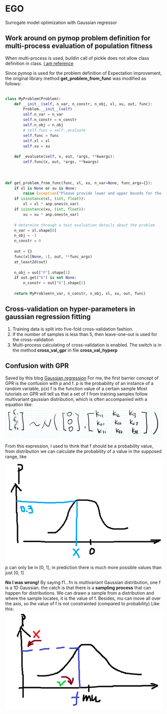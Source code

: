 # EGO
Surrogate model optimization with Gaussian regressor

## Work around on pymop problem definition for multi-process evaluation of population fitness
When multi-process is used, buildin call of pickle does not allow class definition in class. [I am reference](https://stackoverflow.com/questions/36994839/i-can-pickle-local-objects-if-i-use-a-derived-class)

Since pymop is used for the problem definition of Expectation improvement, the original library method **get_problem_from_func** was modified as follows:

```python

class MyProblem(Problem):
    def __init__(self, n_var, n_constr, n_obj, xl, xu, out, func):
        Problem.__init__(self)
        self.n_var = n_var
        self.n_constr = n_constr
        self.n_obj = n_obj
        # self.func = self._evaluate
        self.func = func
        self.xl = xl
        self.xu = xu

    def _evaluate(self, x, out, *args, **kwargs):
        self.func(x, out, *args, **kwargs)



def get_problem_from_func(func, xl, xu, n_var=None, func_args={}):
    if xl is None or xu is None:
        raise Exception("Please provide lower and upper bounds for the problem.")
    if isinstance(xl, (int, float)):
        xl = xl * anp.ones(n_var)
    if isinstance(xu, (int, float)):
        xu = xu * anp.ones(n_var)

    # determine through a test evaluation details about the problem
    n_var = xl.shape[0]
    n_obj = -1
    n_constr = 0

    out = {}
    func(xl[None, :], out, **func_args)
    at_least2d(out)

    n_obj = out["F"].shape[1]
    if out.get("G") is not None:
        n_constr = out["G"].shape[1]

    return MyProblem(n_var, n_constr, n_obj, xl, xu, out, func)

```



## Cross-validation on hyper-parameters in gaussian regression fitting
1. Training data is split into five-fold cross-validation fashion. 
2. If the number of samples is less than 5, then leave-one-out is used for the cross-validation
3. Multi-process calculating of cross-validation is enabled. The switch is in the method **cross_val_gpr** in file **cross_val_hyperp**




## Confusion with GPR
Saved by this blog [Gaussian regression](https://cloud.tencent.com/developer/article/1353538)
For me, the first barrier concept of GPR is the confusion with p and f. 
p is the probability of an instance of a random variable, p(x)
f is the function value of a certain sample 
Most tutorials on GPR will tell us that a set of f from training samples follow multivariant gaussian distribution, which is often accompanied with a equation like: 
![multi variant gaussian example](https://github.com/arielBWong/EGO/blob/master/images/f5d7r7z9xt.png)

From this expression, I used to think that f should be a probability value, from distribution we can calculate the probability of a value in the supposed range, like 
![unly gaussian](https://github.com/arielBWong/EGO/blob/master/images/1d%20normal.png)
p can only be in [0, 1], in prediction there is much more possible values than just [0, 1]

**No I was wrong!**
By saying f1...fn is multivariant Gaussian distribution, one f is a 1D Gaussian. 
the catch is that there is a **sampling process** that can happen for distributions. 
We can drawn a sample from a distribution and where the sample locates, it is the value of f. 
Besides, mu can move all over the axis, so the value of f is not constrainted (compared to probability)
Like this:
![look at the correction direction](https://github.com/arielBWong/EGO/blob/master/images/correction.png)


